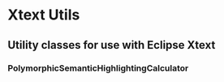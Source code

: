 # Xtext Utils

## Utility classes for use with Eclipse Xtext

### PolymorphicSemanticHighlightingCalculator






